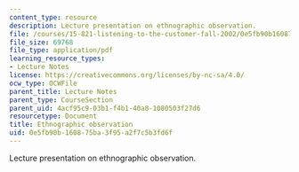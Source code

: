 ```yaml
---
content_type: resource
description: Lecture presentation on ethnographic observation.
file: /courses/15-821-listening-to-the-customer-fall-2002/0e5fb90b160875ba3f95a2f7c5b3fd6f_observation.pdf
file_size: 69768
file_type: application/pdf
learning_resource_types:
- Lecture Notes
license: https://creativecommons.org/licenses/by-nc-sa/4.0/
ocw_type: OCWFile
parent_title: Lecture Notes
parent_type: CourseSection
parent_uid: 4acf95c9-03b1-f4b1-40a8-1080503f27d6
resourcetype: Document
title: Ethnographic observation
uid: 0e5fb90b-1608-75ba-3f95-a2f7c5b3fd6f
---
```

Lecture presentation on ethnographic observation.